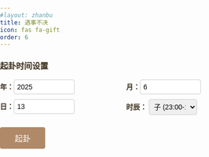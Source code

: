 ```yaml
---
#layout: zhanbu
title: 遇事不决
icon: fas fa-gift
order: 6
---
```

<html lang="zh-CN">
<head>
  <meta charset="UTF-8" />
  <meta name="viewport" content="width=device-width, initial-scale=1" />
  <title>易经占卜</title>
  <style>
    body {
      /*background: #fdf5e6;*/
      color: #3a2e1b;
      font-family: "KaiTi", "STKaiti", "楷体", serif;
      margin: 0;
      padding: 0;
    }

    .container {
      width: 360px;
      margin: 30px auto;
      padding: 24px;
      border: 6px solid #b08968;
      border-radius: 12px;
      background: rgba(255, 245, 230, 0.95);
      box-shadow: 0 0 15px rgba(0, 0, 0, 0.1);
      text-align: center;
    }

    h1 {
      font-size: 26px;
      letter-spacing: 2px;
      margin-bottom: 20px;
    }

    /* 时间输入区域 */
    .input-group {
      display: flex;
      flex-wrap: wrap;
      justify-content: space-between;
      gap: 10px;
      margin-bottom: 20px;
    }

    .input-group label {
      flex: 1 1 45%;
      text-align: left;
      font-weight: bold;
    }

    .input-group input,
    .input-group select {
      width: 100%;
      padding: 6px;
      font-size: 14px;
      border: 1px solid #ccc;
      border-radius: 4px;
    }

    /* 卦象显示 */
    #hexagram {
      margin-left: 20%;
      margin-right: 20%;
      margin-bottom: 5%;
    }

    .line {
      width: 100%;
      height: 16px;
      margin: 6px 0;
      opacity: 0;
    }

    .yang {
      background-color: #3a2e1b;
    }

    .yin {
      background-image: repeating-linear-gradient(
        to right,
        #3a2e1b 0px,
        #3a2e1b 6px,
        transparent 6px,
        transparent 18px
      );
    }

    @keyframes fadeInUp {
      from { opacity: 0; transform: translateY(20px); }
      to   { opacity: 1; transform: translateY(0); }
    }

    /* 按钮 */
    #drawBtn {
      padding: 10px 30px;
      font-size: 16px;
      color: #fff;
      background-color: #b08968;
      border: none;
      border-radius: 4px;
      cursor: pointer;
      transition: background 0.3s ease;
    }

    #drawBtn:hover {
      background-color: #99734d;
    }

    /* 结果展示区 */
    #result {
      margin-top: 24px;
      text-align: left;
      line-height: 1.6;
    }

    #result h2 {
      font-size: 20px;
      /* margin: 0 0 8px; */
      border-bottom: 1px dashed #b08968;
      padding-bottom: 4px;
      font-family: 'Lato', 'Microsoft Yahei', sans-serif;
    }

    #result p {
      margin: 6px 0;
    }

    hr {
      margin: 16px 0;
    }
  </style>
</head>
<body>

<div class="container">
  <h3 style="font-family: 'Lato', 'Microsoft Yahei', sans-serif;">起卦时间设置</h3>
  <!-- 时间输入 -->
  <div class="input-group">
    <label>年：<input type="number" id="year" value="2025" style="width: 50%;"></label>
    <label>月：<input type="number" id="month" value="6" style="width: 50%;"></label>
    <label>日：<input type="number" id="day" value="13" style="width: 50%;"></label>
    <label>时辰：
      <select id="hour"  style="width: 40%;">
        <option value="0">子 (23:00-1:00)</option>
        <option value="1">丑 (1:00-3:00)</option>
        <option value="2">寅 (3:00-5:00)</option>
        <option value="3">卯 (5:00-7:00)</option>
        <option value="4">辰 (7:00-9:00)</option>
        <option value="5">巳 (9:00-11:00)</option>
        <option value="6">午 (11:00-13:00)</option>
        <option value="7">未 (13:00-15:00)</option>
        <option value="8">申 (15:00-17:00)</option>
        <option value="9">酉 (17:00-19:00)</option>
        <option value="10">戌 (19:00-21:00)</option>
        <option value="11">亥 (21:00-23:00)</option>
      </select>
    </label>
  </div>

  <!-- 六爻卦象 -->
  <div id="hexagram"></div>

  <!-- 按钮 -->
<button id="drawBtn">起卦</button>

  <!-- 占卜结果 -->
  <div id="result"></div>

  <!-- 流年卦盘 -->
  <div class="section">
    <div id="annualHexagram"></div>
  </div>
</div>

<script>
  // 三爻八卦定义
  const trigrams = [
    { name: "坤", bin: "000" },
    { name: "艮", bin: "001" },
    { name: "坎", bin: "010" },
    { name: "巽", bin: "011" },
    { name: "震", bin: "100" },
    { name: "离", bin: "101" },
    { name: "兑", bin: "110" },
    { name: "乾", bin: "111" }
  ];

  // 64卦定义（简化版，请替换为你已有的完整数据）
  const hexagrams = {
    "000000": { name: "坤为地（坤卦）", text: "地势坤，君子以厚德载物。此卦象征包容承载，凡事宜谦和顺应。" },
    "000001": { name: "地雷复（复卦）", text: "亨。出入无疾，朋来无咎。反复其道，七日来复，利有攸往。此卦象征阳气初生，万物复苏。" },
    "000010": { name: "地泽通谷（临卦）", text: "元亨利贞，至于八月有凶。此卦象征亲近民众，领导指导，需注意适可而止。" },
    "000011": { name: "地天泰（泰卦）", text: "小往大来，吉亨。此卦象征阴阳交泰，上下互通，万事吉祥。" },
    "000100": { name: "雷地豫（豫卦）", text: "利建侯行师。此卦象征安乐和悦，宜于兴师动众，有所作为。" },
    "000101": { name: "雷雷震（震卦）", text: "震惊百里，不丧匕鬯。此卦象征震动惊惧，需保持镇定从容应对。" },
    "000110": { name: "雷风恒（恒卦）", text: "亨，无咎，利贞，利有攸往。此卦象征持久稳定，做事贵在坚持。" },
    "000111": { name: "雷水解（解卦）", text: "利西南，无所往，其来复吉。有利有攸往，往有功也。此卦象征解除困厄，万象更新。" },
    "001000": { name: "水地比（比卦）", text: "吉。原筮元永贞，无咎。不宁方来，后夫凶。此卦象征相亲相辅，团结互助。" },
    "001001": { name: "水雷屯（屯卦）", text: "磐桓，利居贞，利建侯。此卦象征事物萌芽，需谨慎应对，遇事不可急躁。" },
    "001010": { name: "水泽节（节卦）", text: "亨。苦节不可贞。此卦象征节制适度，过度则凶。" },
    "001011": { name: "水天需（需卦）", text: "有孚光亨，贞吉。利涉大川，利贞。此卦象征等待时机，需耐心待时。" },
    "001100": { name: "泽地萃（萃卦）", text: "亨，王假有庙，致孝于前文人。利见大人，亨利贞。用大牲吉，利有攸往。此卦象征聚集会合，人才荟萃。" },
    "001101": { name: "泽雷随（随卦）", text: "元亨利贞，无咎。此卦象征随从附和，顺时而动。" },
    "001110": { name: "泽风大过（大过卦）", text: "栋桡，利有攸往，亨。此卦象征大有作为，但也容易过度失误。" },
    "001111": { name: "泽水困（困卦）", text: "亨，贞大人吉，无咎，有言不信。此卦象征处于困境，需守正待时。" },
    "010000": { name: "天泽履（履卦）", text: "履虎尾，不咥人，亨。此卦象征小心行事，在危险中保持谨慎。" },
    "010001": { name: "天雷无妄（无妄卦）", text: "元亨利贞。其匪正有眚，不利有攸往。此卦象征诚实无欺，不宜妄动。" },
    "010010": { name: "天山遯（遯卦）", text: "亨小利贞。此卦象征退避隐遁，明哲保身。" },
    "010011": { name: "天地否（否卦）", text: "否之匪人，不利君子贞，大往小来。此卦象征闭塞不通，上下隔阂。" },
    "010100": { name: "火地晋（晋卦）", text: "康侯用锡马蕃庶，昼日三接。此卦象征晋升发展，光明前进。" },
    "010101": { name: "火山旅（旅卦）", text: "小亨，旅贞吉。此卦象征客居外乡，需坚守正道。" },
    "010110": { name: "火风鼎（鼎卦）", text: "元吉亨。此卦象征除旧布新，重立权威。" },
    "010111": { name: "火水未济（未济卦）", text: "小狐汔济，濡其尾，无攸利。此卦象征事未成，需谨慎从事。" },
    "011000": { name: "山地剥（剥卦）", text: "不利有攸往。此卦象征阴盛阳衰，事物将尽。" },
    "011001": { name: "山雷颐（颐卦）", text: "自求口实，观其自养也。观此卦象，当自食其力，审慎修养。" },
    "011010": { name: "山水蒙（蒙卦）", text: "亨。匪我求童蒙，童蒙求我。初筮告，再三渎，渎则不告。利贞。此卦象征启蒙教育，需循序渐进。" },
    "011011": { name: "山天大畜（大畜卦）", text: "利贞，不家食吉，利有攸往。此卦象征积蓄力量，厚积薄发。" },
    "011100": { name: "风地观（观卦）", text: "盥而不荐，有孚颙若。此卦象征观察瞻望，需心怀诚信。" },
    "011101": { name: "风雷益（益卦）", text: "利用为大作，元吉，无咎。此卦象征受益增益，利于有所作为。" },
    "011110": { name: "风火家人（家人卦）", text: "利女贞。此卦象征家庭伦理，和睦相处之道。" },
    "011111": { name: "风水涣（涣卦）", text: "亨，王假有庙，利涉大川，利贞。此卦象征离散化解，重新聚合。" },
    "100000": { name: "天山遯（遯卦）", text: "亨小利贞。此卦象征退避隐遁，明哲保身。" },
    "100001": { name: "天地否（否卦）", text: "否之匪人，不利君子贞，大往小来。此卦象征闭塞不通，上下隔阂。" },
    "100010": { name: "天泽履（履卦）", text: "履虎尾，不咥人，亨。此卦象征小心行事，在危险中保持谨慎。" },
    "100011": { name: "天火同人（同人卦）", text: "同人于野，亨。利涉大川，利君子贞。此卦象征志同道合，天下一家。" },
    "100100": { name: "地火明夷（明夷卦）", text: "利艰贞。此卦象征光明受损，韬光养晦之时。" },
    "100101": { name: "地天泰（泰卦）", text: "小往大来，吉亨。此卦象征阴阳交泰，上下互通，万事吉祥。" },
    "100110": { name: "地泽通谷（临卦）", text: "元亨利贞，至于八月有凶。此卦象征亲近民众，领导指导，需注意适可而止。" },
    "100111": { name: "地雷复（复卦）", text: "亨。出入无疾，朋来无咎。反复其道，七日来复，利有攸往。此卦象征阳气初生，万物复苏。" },
    "101000": { name: "火天大有（大有卦）", text: "元亨。此卦象征大获所有，丰收之象，需守中道。" },
    "101001": { name: "火泽睽（睽卦）", text: "小事吉。此卦象征分离对立，小事可行，大事不宜。" },
    "101010": { name: "火山旅（旅卦）", text: "小亨，旅贞吉。此卦象征客居外乡，需坚守正道。" },
    "101011": { name: "火地晋（晋卦）", text: "康侯用锡马蕃庶，昼日三接。此卦象征晋升发展，光明前进。" },
    "101100": { name: "山水蒙（蒙卦）", text: "亨。匪我求童蒙，童蒙求我。初筮告，再三渎，渎则不告。利贞。此卦象征启蒙教育，需循序渐进。" },
    "101101": { name: "山天大畜（大畜卦）", text: "利贞，不家食吉，利有攸往。此卦象征积蓄力量，厚积薄发。" },
    "101110": { name: "山地剥（剥卦）", text: "不利有攸往。此卦象征阴盛阳衰，事物将尽。" },
    "101111": { name: "山雷颐（颐卦）", text: "自求口实，观其自养也。观此卦象，当自食其力，审慎修养。" },
    "110000": { name: "泽火革（革卦）", text: "己日乃孚，元亨利贞，悔亡。此卦象征变革创新，去除旧弊。" },
    "110001": { name: "泽地萃（萃卦）", text: "亨，王假有庙，致孝于前文人。利见大人，亨利贞。用大牲吉，利有攸往。此卦象征聚集会合，人才荟萃。" },
    "110010": { name: "泽山咸（咸卦）", text: "亨利贞，取女吉。此卦象征感应交流，情感相通。" },
    "110011": { name: "泽风大过（大过卦）", text: "栋桡，利有攸往，亨。此卦象征大有作为，但也容易过度失误。" },
    "110100": { name: "风火家人（家人卦）", text: "利女贞。此卦象征家庭伦理，和睦相处之道。" },
    "110101": { name: "风山渐（渐卦）", text: "女归吉，利贞。此卦象征循序渐进，稳步发展。" },
    "110110": { name: "风雷益（益卦）", text: "利用为大作，元吉，无咎。此卦象征受益增益，利于有所作为。" },
    "110111": { name: "风地观（观卦）", text: "盥而不荐，有孚颙若。此卦象征观察瞻望，需心怀诚信。" },
    "111000": { name: "水天需（需卦）", text: "有孚光亨，贞吉。利涉大川，利贞。此卦象征等待时机，需耐心待时。" },
    "111001": { name: "水泽节（节卦）", text: "亨。苦节不可贞。此卦象征节制适度，过度则凶。" },
    "111010": { name: "水雷屯（屯卦）", text: "磐桓，利居贞，利建侯。此卦象征事物萌芽，需谨慎应对，遇事不可急躁。" },
    "111011": { name: "水地比（比卦）", text: "吉。原筮元永贞，无咎。不宁方来，后夫凶。此卦象征相亲相辅，团结互助。" },
    "111100": { name: "地水师（师卦）", text: "贞丈人吉，无咎。此卦象征统率众人，用兵之道。" },
    "111101": { name: "地火明夷（明夷卦）", text: "利艰贞。此卦象征光明受损，韬光养晦之时。" },
    "111110": { name: "地天泰（泰卦）", text: "小往大来，吉亨。此卦象征阴阳交泰，上下互通，万事吉祥。" },
    "111111": { name: "乾为天（乾卦）", text: "天行健，君子以自强不息。此卦象征始创之力，凡事宜积极进取。" }
  };

  function getHexagramFromTime(year, month, day, hour) {
    const upperIndex = (year + month + day) % 8;
    const lowerIndex = (month + day + hour) % 8;

    const fullBinary = trigrams[lowerIndex].bin + trigrams[upperIndex].bin;
    const movingLine = ((year + month + day + hour) % 6) + 1;

    return {
      binary: fullBinary,
      upper: trigrams[upperIndex].name,
      lower: trigrams[lowerIndex].name,
      movingLine
    };
  }

  function drawHexagram() {
    const year = parseInt(document.getElementById('year').value) || new Date().getFullYear();
    const month = parseInt(document.getElementById('month').value) || new Date().getMonth() + 1;
    const day = parseInt(document.getElementById('day').value) || new Date().getDate();
    const hour = parseInt(document.getElementById('hour').value);

    const { binary, upper, lower, movingLine } = getHexagramFromTime(year, month, day, hour);

    const hexagramDiv = document.getElementById('hexagram');
    hexagramDiv.innerHTML = '';

    const bits = binary.split('');
    bits.forEach((bit, idx) => {
      const div = document.createElement('div');
      div.className = 'line ' + (bit === '1' ? 'yang' : 'yin');
      div.style.animation = `fadeInUp 0.5s ease forwards ${idx * 0.3}s`;
      hexagramDiv.appendChild(div);
    });

    setTimeout(() => {
      const info = hexagrams[binary] || {
        name: "未知卦象",
        text: "此卦未收录，解释待补充。"
      };

      let changedBin = '';
      for (let i = 0; i < binary.length; i++) {
        if (i === 5 - (movingLine - 1)) {
          changedBin += binary[i] === '1' ? '0' : '1';
        } else {
          changedBin += binary[i];
        }
      }

      const changedInfo = hexagrams[changedBin] || {
        name: "未知卦象",
        text: "此卦未收录，解释待补充。"
      };

      document.getElementById('result').innerHTML = `
        <h2>主卦：${info.name}</h2>
        <p><strong>上下卦：</strong>下卦为${lower}，上卦为${upper}。</p>
        <p><strong>动爻：</strong>第${movingLine}爻变动。</p>
        <p>${info.text}</p>
        <hr>
        <h2>变卦：${changedInfo.name}</h2>
        <p>${changedInfo.text}</p>
      `;
    }, 6 * 300 + 500);
  }

  function drawAnnualHexagram() {
    const now = new Date();
    const year = now.getFullYear();

    const baseYear = year; // 固定年份做演示
    const hexagramKey = (baseYear % 64).toString(2).padStart(6, '0');

    const info = hexagrams[hexagramKey] || {
      name: "未知卦象",
      text: "此卦未收录，解释待补充。"
    };

    document.getElementById('annualHexagram').innerHTML = `
      <div class="card">
        <h3>流年卦象：${info.name}</h3>
        <p>${info.text}</p>
      </div>
    `;
  }

  document.getElementById('drawBtn').addEventListener('click', drawHexagram);
  drawAnnualHexagram(); // 自动加载流年卦盘
  // 获取当前时间并设置默认值
  function setDefaultTime() {
    const now = new Date();

    const year = now.getFullYear();           // 年
    const month = now.getMonth() + 1;         // 月（从0开始）
    const day = now.getDate();                // 日
    const hour24 = now.getHours();            // 小时（24小时制）

    // 计算时辰（子时：23~1点，丑时：1~3点……亥时：21~23点）
    let chineseHourIndex = Math.floor((hour24 + 1) / 2) % 12;

    // 设置输入框内容
    document.getElementById("year").value = year;
    document.getElementById("month").value = month;
    document.getElementById("day").value = day;
    document.getElementById("hour").value = chineseHourIndex;
  }

  // 页面加载后调用一次
  window.onload = function () {
    setDefaultTime();
  };
</script>

</body>
</html>
